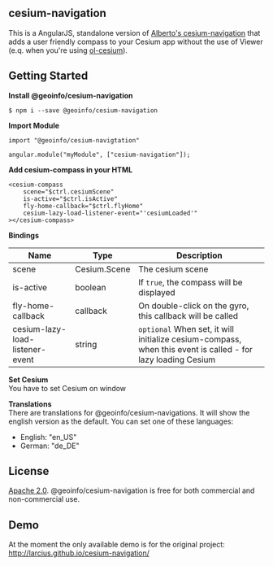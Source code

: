 ## cesium-navigation
This is a AngularJS, standalone version of [Alberto's cesium-navigation](https://github.com/alberto-acevedo/cesium-navigation)
that adds a user friendly compass to your Cesium app without the use of Viewer
(e.q. when you're using [ol-cesium](https://github.com/openlayers/ol-cesium)).

## Getting Started

**Install @geoinfo/cesium-navigation**
```
$ npm i --save @geoinfo/cesium-navigation
```


**Import Module**
```
import "@geoinfo/cesium-navigtation"

angular.module("myModule", ["cesium-navigation"]);
```

**Add cesium-compass in your HTML**
```
<cesium-compass 
    scene="$ctrl.cesiumScene"
    is-active="$ctrl.isActive"
    fly-home-callback="$ctrl.flyHome"
    cesium-lazy-load-listener-event="'cesiumLoaded'"
></cesium-compass>
```
**Bindings**  

| Name                             | Type         | Description                                                                                                 |
| -------------------------------- |--------------| ------------------------------------------------------------------------------------------------------------|
| scene                            | Cesium.Scene | The cesium scene                                                                                            |
| is-active                        | boolean      | If `true`, the compass will be displayed                                                                    |
| fly-home-callback                | callback     | On double-click on the gyro, this callback will be called                                                   |
| cesium-lazy-load-listener-event  | string       | `optional` When set, it will initialize cesium-compass, when this event is called - for lazy loading Cesium | 

**Set Cesium**  
You have to set Cesium on window

**Translations**  
There are translations for @geoinfo/cesium-navigations. It will show the english version as the default. You can set one of these languages:
* English: "en_US"
* German: "de_DE"


## License

[Apache 2.0](http://www.apache.org/licenses/LICENSE-2.0.html).  @geoinfo/cesium-navigation is free for both commercial and non-commercial use.

## Demo
At the moment the only available demo is for the original project: http://larcius.github.io/cesium-navigation/
